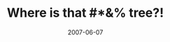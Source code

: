 ---
_schema: default
title: "Where is that #*&% tree?!"
link: https://www.geocaching.com/geocache/GC13AEV
owner: rxc640
date: 2007-06-07
log_type: Note
display_coords: N 41° 28.377' W 075° 37.700'
latitude: '41.47295'
longitude: '-75.628333'
first_stage: true
bogus: false
image_gallery_r: gallery1
zhanna_log: >-
  Rich logged this attempt for both of us.
rich_log: >-
  Howdy, Rich!
 

  Well, here we are … attempting another one of your notorious(!!!) “Needle In A Haystack” type of Geocache! :grin:


  Zhanna and ~Rich in NEPA~
post_id: 116
---